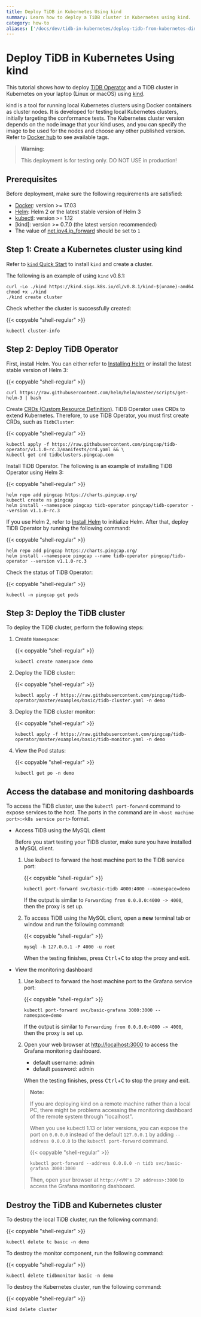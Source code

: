 ```yaml
---
title: Deploy TiDB in Kubernetes Using kind
summary: Learn how to deploy a TiDB cluster in Kubernetes using kind.
category: how-to
aliases: ['/docs/dev/tidb-in-kubernetes/deploy-tidb-from-kubernetes-dind/']
---
```


# Deploy TiDB in Kubernetes Using kind

This tutorial shows how to deploy [TiDB Operator](https://github.com/pingcap/tidb-operator) and a TiDB cluster in Kubernetes on your laptop (Linux or macOS) using [kind](https://kind.sigs.k8s.io/).

kind is a tool for running local Kubernetes clusters using Docker containers as cluster nodes. It is developed for testing local Kubernetes clusters, initially targeting the conformance tests. The Kubernetes cluster version depends on the node image that your kind uses, and you can specify the image to be used for the nodes and choose any other published version. Refer to [Docker hub](https://hub.docker.com/r/kindest/node/tags) to see available tags.

> **Warning:**
>
> This deployment is for testing only. DO NOT USE in production!

## Prerequisites

Before deployment, make sure the following requirements are satisfied:

- [Docker](https://docs.docker.com/install/): version >= 17.03
- [Helm](https://helm.sh/docs/intro/install/): Helm 2 or the latest stable version of Helm 3
- [kubectl](https://kubernetes.io/docs/tasks/tools/install-kubectl): version >= 1.12
- [kind]: version >= 0.7.0 (the latest version recommended)
- The value of [net.ipv4.ip_forward](https://linuxconfig.org/how-to-turn-on-off-ip-forwarding-in-linux) should be set to `1`

## Step 1: Create a Kubernetes cluster using kind

Refer to [`kind` Quick Start](https://kind.sigs.k8s.io/docs/user/quick-start) to install `kind` and create a cluster.

The following is an example of using `kind` v0.8.1:

```
curl -Lo ./kind https://kind.sigs.k8s.io/dl/v0.8.1/kind-$(uname)-amd64
chmod +x ./kind
./kind create cluster
```

Check whether the cluster is successfully created:

{{< copyable "shell-regular" >}}

```
kubectl cluster-info
```

## Step 2: Deploy TiDB Operator

First, install Helm. You can either refer to [Installing Helm](https://helm.sh/docs/intro/install/) or install the latest stable version of Helm 3:

{{< copyable "shell-regular" >}}

```shell
curl https://raw.githubusercontent.com/helm/helm/master/scripts/get-helm-3 | bash
```

Create [CRDs (Custom Resource Definition)](https://kubernetes.io/docs/tasks/access-kubernetes-api/custom-resources/custom-resource-definitions/). TiDB Operator uses CRDs to extend Kubernetes. Therefore, to use TiDB Operator, you must first create CRDs, such as `TidbCluster`:

{{< copyable "shell-regular" >}}

```shell
kubectl apply -f https://raw.githubusercontent.com/pingcap/tidb-operator/v1.1.0-rc.3/manifests/crd.yaml && \
kubectl get crd tidbclusters.pingcap.com
```

Install TiDB Operator. The following is an example of installing TiDB Operator using Helm 3:

{{< copyable "shell-regular" >}}

```shell
helm repo add pingcap https://charts.pingcap.org/
kubectl create ns pingcap
helm install --namespace pingcap tidb-operator pingcap/tidb-operator --version v1.1.0-rc.3
```

If you use Helm 2, refer to [Install Helm](tidb-toolkit.md#use-helm) to initialize Helm. After that, deploy TiDB Operator by running the following command:

{{< copyable "shell-regular" >}}

```shell
helm repo add pingcap https://charts.pingcap.org/
helm install --namespace pingcap --name tidb-operator pingcap/tidb-operator --version v1.1.0-rc.3
```

Check the status of TiDB Operator:

{{< copyable "shell-regular" >}}

```shell
kubectl -n pingcap get pods
```

## Step 3: Deploy the TiDB cluster

To deploy the TiDB cluster, perform the following steps:

1. Create `Namespace`:

    {{< copyable "shell-regular" >}}

    ```shell
    kubectl create namespace demo
    ```

2. Deploy the TiDB cluster:

    {{< copyable "shell-regular" >}}

    ``` shell
    kubectl apply -f https://raw.githubusercontent.com/pingcap/tidb-operator/master/examples/basic/tidb-cluster.yaml -n demo
    ```

3. Deploy the TiDB cluster monitor:

    {{< copyable "shell-regular" >}}

    ``` shell
    kubectl apply -f https://raw.githubusercontent.com/pingcap/tidb-operator/master/examples/basic/tidb-monitor.yaml -n demo
    ```

4. View the Pod status:

    {{< copyable "shell-regular" >}}

    ``` shell
    kubectl get po -n demo
    ```

## Access the database and monitoring dashboards

To access the TiDB cluster, use the `kubectl port-forward` command to expose services to the host. The ports in the command are in `<host machine port>:<k8s service port>` format.

- Access TiDB using the MySQL client

    Before you start testing your TiDB cluster, make sure you have installed a MySQL client.

    1. Use kubectl to forward the host machine port to the TiDB service port:

        {{< copyable "shell-regular" >}}

        ``` shell
        kubectl port-forward svc/basic-tidb 4000:4000 --namespace=demo
        ```

        If the output is similar to `Forwarding from 0.0.0.0:4000 -> 4000`, then the proxy is set up.

    2. To access TiDB using the MySQL client, open a **new** terminal tab or window and run the following command:

        {{< copyable "shell-regular" >}}

        ``` shell
        mysql -h 127.0.0.1 -P 4000 -u root
        ```

        When the testing finishes, press <kbd>Ctrl</kbd>+<kbd>C</kbd> to stop the proxy and exit.

- View the monitoring dashboard

    1. Use kubectl to forward the host machine port to the Grafana service port:

        {{< copyable "shell-regular" >}}

        ``` shell
        kubectl port-forward svc/basic-grafana 3000:3000 --namespace=demo
        ```

        If the output is similar to `Forwarding from 0.0.0.0:4000 -> 4000`, then the proxy is set up.

    2. Open your web browser at <http://localhost:3000> to access the Grafana monitoring dashboard.

        - default username: admin
        - default password: admin

        When the testing finishes, press <kbd>Ctrl</kbd>+<kbd>C</kbd> to stop the proxy and exit.

    > **Note:**
    >
    > If you are deploying kind on a remote machine rather than a local PC, there might be problems accessing the monitoring dashboard of the remote system through "localhost".
    >
    > When you use kubectl 1.13 or later versions, you can expose the port on `0.0.0.0` instead of the default `127.0.0.1` by adding `--address 0.0.0.0` to the `kubectl port-forward` command.
    >
    > {{< copyable "shell-regular" >}}
    >
    > ```
    > kubectl port-forward --address 0.0.0.0 -n tidb svc/basic-grafana 3000:3000
    > ```
    >
    > Then, open your browser at `http://<VM's IP address>:3000` to access the Grafana monitoring dashboard.

## Destroy the TiDB and Kubernetes cluster

To destroy the local TiDB cluster, run the following command:

{{< copyable "shell-regular" >}}

```shell
kubectl delete tc basic -n demo
```

To destroy the monitor component, run the following command:

{{< copyable "shell-regular" >}}

```shell
kubectl delete tidbmonitor basic -n demo
```

To destroy the Kubernetes cluster, run the following command:

{{< copyable "shell-regular" >}}

``` shell
kind delete cluster
```
